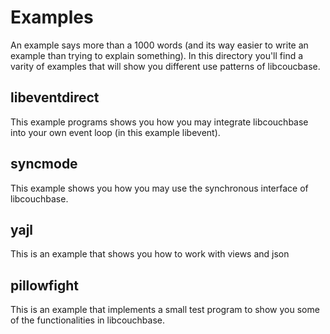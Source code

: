 Examples
========

An example says more than a 1000 words (and its way easier to write an
example than trying to explain something). In this directory you'll
find a varity of examples that will show you different use patterns of
libcoucbase.

libeventdirect
--------------

This example programs shows you how you may integrate libcouchbase
into your own event loop (in this example libevent).

syncmode
--------

This example shows you how you may use the synchronous interface of
libcouchbase.

yajl
----

This is an example that shows you how to work with views and json

pillowfight
-----------

This is an example that implements a small test program to show
you some of the functionalities in libcouchbase.
